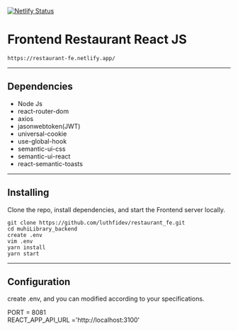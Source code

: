 [![Netlify Status](https://api.netlify.com/api/v1/badges/0c80f304-851a-475c-b3b3-745acec04a9b/deploy-status)](https://app.netlify.com/sites/restaurant-fe/deploys)
# Frontend Restaurant React JS

    https://restaurant-fe.netlify.app/

***

## Dependencies

* Node Js
* react-router-dom
* axios
* jasonwebtoken(JWT)
* universal-cookie
* use-global-hook
* semantic-ui-css
* semantic-ui-react
* react-semantic-toasts
  
***

## Installing

Clone the repo, install dependencies, and start the Frontend server locally.

```shell
git clone https://github.com/luthfidev/restaurant_fe.git
cd muhiLibrary_backend
create .env
vim .env
yarn install
yarn start 
```
***

## Configuration

create .env, and you can modified according to your specifications.

PORT = 8081<br>
REACT_APP_API_URL ='http://localhost:3100'<br>
<br>
